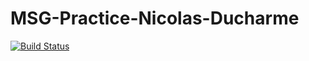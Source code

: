 # MSG-Practice-Nicolas-Ducharme
[![Build Status](https://travis-ci.org/nduc5420/MSG-Practice-Nicolas-Ducharme.svg?branch=master)](https://travis-ci.org/nduc5420/MSG-Practice-Nicolas-Ducharme)
